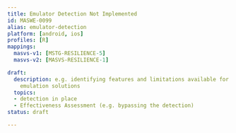 ```yaml
---
title: Emulator Detection Not Implemented
id: MASWE-0099
alias: emulator-detection
platform: [android, ios]
profiles: [R]
mappings:
  masvs-v1: [MSTG-RESILIENCE-5]
  masvs-v2: [MASVS-RESILIENCE-1]

draft:
  description: e.g. identifying features and limitations available for commonly used
    emulation solutions
  topics:
  - detection in place
  - Effectiveness Assessment (e.g. bypassing the detection)
status: draft

---
```


